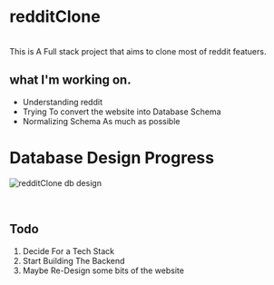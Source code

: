 # redditClone
<br />
This is A Full stack project that aims to clone most of reddit featuers. 

## what I'm working on. 

* Understanding reddit
* Trying To convert the website into Database Schema
* Normalizing Schema As much as possible

# Database Design Progress
![redditClone db design ](https://user-images.githubusercontent.com/78625404/177058460-46e53f4f-f177-4587-b647-3b050b0b0253.png)

<br />

## Todo
1. Decide For a Tech Stack
2. Start Building The Backend
3. Maybe Re-Design some bits of the website
